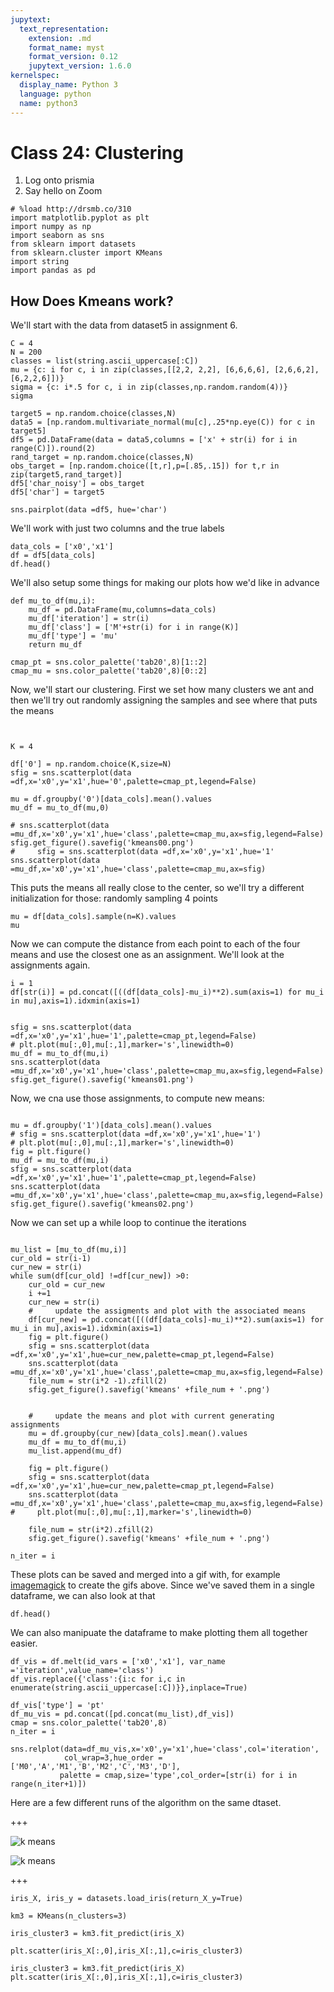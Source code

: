 ```yaml
---
jupytext:
  text_representation:
    extension: .md
    format_name: myst
    format_version: 0.12
    jupytext_version: 1.6.0
kernelspec:
  display_name: Python 3
  language: python
  name: python3
---
```


# Class 24: Clustering

1. Log onto prismia
1. Say hello on Zoom

```{code-cell} ipython3
# %load http://drsmb.co/310
import matplotlib.pyplot as plt
import numpy as np
import seaborn as sns
from sklearn import datasets
from sklearn.cluster import KMeans
import string
import pandas as pd
```

## How Does Kmeans work?


We'll start with the data from dataset5 in assignment 6.

```{code-cell} ipython3
C = 4
N = 200
classes = list(string.ascii_uppercase[:C])
mu = {c: i for c, i in zip(classes,[[2,2, 2,2], [6,6,6,6], [2,6,6,2],[6,2,2,6]])}
sigma = {c: i*.5 for c, i in zip(classes,np.random.random(4))}
sigma

target5 = np.random.choice(classes,N)
data5 = [np.random.multivariate_normal(mu[c],.25*np.eye(C)) for c in target5]
df5 = pd.DataFrame(data = data5,columns = ['x' + str(i) for i in range(C)]).round(2)
rand_target = np.random.choice(classes,N)
obs_target = [np.random.choice([t,r],p=[.85,.15]) for t,r in zip(target5,rand_target)]
df5['char_noisy'] = obs_target
df5['char'] = target5

sns.pairplot(data =df5, hue='char')
```

We'll work with just two columns and the true labels

```{code-cell} ipython3
data_cols = ['x0','x1']
df = df5[data_cols]
df.head()
```

We'll also setup some things for making our plots how we'd like in advance

```{code-cell} ipython3
def mu_to_df(mu,i):
    mu_df = pd.DataFrame(mu,columns=data_cols)
    mu_df['iteration'] = str(i)
    mu_df['class'] = ['M'+str(i) for i in range(K)]
    mu_df['type'] = 'mu'
    return mu_df

cmap_pt = sns.color_palette('tab20',8)[1::2]
cmap_mu = sns.color_palette('tab20',8)[0::2]
```

Now, we'll start our clustering.  First we set how many clusters we ant and then we'll try out randomly assigning the samples and see where that puts the means

```{code-cell} ipython3


K = 4

df['0'] = np.random.choice(K,size=N)
sfig = sns.scatterplot(data =df,x='x0',y='x1',hue='0',palette=cmap_pt,legend=False)

mu = df.groupby('0')[data_cols].mean().values
mu_df = mu_to_df(mu,0)

# sns.scatterplot(data =mu_df,x='x0',y='x1',hue='class',palette=cmap_mu,ax=sfig,legend=False)
sfig.get_figure().savefig('kmeans00.png')
#     sfig = sns.scatterplot(data =df,x='x0',y='x1',hue='1'
sns.scatterplot(data =mu_df,x='x0',y='x1',hue='class',palette=cmap_mu,ax=sfig)
```

This puts the means all really close to the center, so we'll try a different initialization for those: randomly sampling 4 points

```{code-cell} ipython3
mu = df[data_cols].sample(n=K).values
mu
```

Now we can compute the distance from each point to each of the four means and use the closest one as an assignment. We'll look at the assignments again.

```{code-cell} ipython3
i = 1
df[str(i)] = pd.concat([((df[data_cols]-mu_i)**2).sum(axis=1) for mu_i in mu],axis=1).idxmin(axis=1)


sfig = sns.scatterplot(data =df,x='x0',y='x1',hue='1',palette=cmap_pt,legend=False)
# plt.plot(mu[:,0],mu[:,1],marker='s',linewidth=0)
mu_df = mu_to_df(mu,i)
sns.scatterplot(data =mu_df,x='x0',y='x1',hue='class',palette=cmap_mu,ax=sfig,legend=False)
sfig.get_figure().savefig('kmeans01.png')
```

Now, we cna use those assignments, to compute new means:

```{code-cell} ipython3

mu = df.groupby('1')[data_cols].mean().values
# sfig = sns.scatterplot(data =df,x='x0',y='x1',hue='1')
# plt.plot(mu[:,0],mu[:,1],marker='s',linewidth=0)
fig = plt.figure()
mu_df = mu_to_df(mu,i)
sfig = sns.scatterplot(data =df,x='x0',y='x1',hue='1',palette=cmap_pt,legend=False)
sns.scatterplot(data =mu_df,x='x0',y='x1',hue='class',palette=cmap_mu,ax=sfig,legend=False)
sfig.get_figure().savefig('kmeans02.png')
```

Now we can set up a while loop to continue the iterations

```{code-cell} ipython3

mu_list = [mu_to_df(mu,i)]
cur_old = str(i-1)
cur_new = str(i)
while sum(df[cur_old] !=df[cur_new]) >0:
    cur_old = cur_new
    i +=1
    cur_new = str(i)
    #     update the assigments and plot with the associated means
    df[cur_new] = pd.concat([((df[data_cols]-mu_i)**2).sum(axis=1) for mu_i in mu],axis=1).idxmin(axis=1)
    fig = plt.figure()
    sfig = sns.scatterplot(data =df,x='x0',y='x1',hue=cur_new,palette=cmap_pt,legend=False)
    sns.scatterplot(data =mu_df,x='x0',y='x1',hue='class',palette=cmap_mu,ax=sfig,legend=False)
    file_num = str(i*2 -1).zfill(2)
    sfig.get_figure().savefig('kmeans' +file_num + '.png')


    #     update the means and plot with current generating assignments
    mu = df.groupby(cur_new)[data_cols].mean().values
    mu_df = mu_to_df(mu,i)
    mu_list.append(mu_df)

    fig = plt.figure()
    sfig = sns.scatterplot(data =df,x='x0',y='x1',hue=cur_new,palette=cmap_pt,legend=False)
    sns.scatterplot(data =mu_df,x='x0',y='x1',hue='class',palette=cmap_mu,ax=sfig,legend=False)
#     plt.plot(mu[:,0],mu[:,1],marker='s',linewidth=0)

    file_num = str(i*2).zfill(2)
    sfig.get_figure().savefig('kmeans' +file_num + '.png')

n_iter = i
```

These plots can be saved and merged into a gif with, for example [imagemagick](https://imagemagick.org/script/download.php) to create the gifs above. Since we've saved them in a single dataframe, we can also look at that

```{code-cell} ipython3
df.head()
```

We can also manipuate the dataframe to make plotting them all together easier.

```{code-cell} ipython3
df_vis = df.melt(id_vars = ['x0','x1'], var_name ='iteration',value_name='class')
df_vis.replace({'class':{i:c for i,c in enumerate(string.ascii_uppercase[:C])}},inplace=True)

df_vis['type'] = 'pt'
df_mu_vis = pd.concat([pd.concat(mu_list),df_vis])
cmap = sns.color_palette('tab20',8)
n_iter = i

sns.relplot(data=df_mu_vis,x='x0',y='x1',hue='class',col='iteration',
            col_wrap=3,hue_order = ['M0','A','M1','B','M2','C','M3','D'],
           palette = cmap,size='type',col_order=[str(i) for i in range(n_iter+1)])
```

Here are a few different runs of the algorithm on the same dtaset.

+++

![k means](demo_kmeans1.gif)


![k means](demo_kmeans5.gif)

+++



```{code-cell} ipython3
iris_X, iris_y = datasets.load_iris(return_X_y=True)
```

```{code-cell} ipython3
km3 = KMeans(n_clusters=3)
```

```{code-cell} ipython3
iris_cluster3 = km3.fit_predict(iris_X)
```

```{code-cell} ipython3
plt.scatter(iris_X[:,0],iris_X[:,1],c=iris_cluster3)
```

```{code-cell} ipython3
iris_cluster3 = km3.fit_predict(iris_X)
plt.scatter(iris_X[:,0],iris_X[:,1],c=iris_cluster3)
```

```{code-cell} ipython3

```
